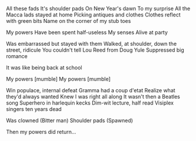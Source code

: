 All these fads
It's shoulder pads
On New Year's dawn
To my surprise
All the Macca lads stayed at home
Picking antiques and clothes
Clothes reflect with green bits
Name on the corner of my stub toes

My powers
Have been spent half-useless
My senses
Alive at party

Was embarrassed but stayed with them
Walked, at shoulder, down the street, ridicule
You couldn't tell Lou Reed from Doug Yule
Suppressed big romance

It was like being back at school

My powers [mumble]
My powers [mumble]

Win populace, internal defeat
Gramma had a coup d'etat
Realize what they'd always wanted
Knew I was right all along
It wasn't then a Beatles song
Superhero in harlequin kecks
Dim-wit lecture, half read
Visiplex singers ten years dead

Was clowned
(Bitter man)
Shoulder pads
(Spawned)

Then my powers did return...
